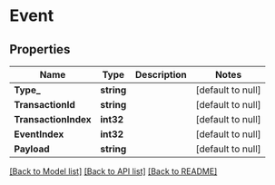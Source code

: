 # Event

## Properties
Name | Type | Description | Notes
------------ | ------------- | ------------- | -------------
**Type_** | **string** |  | [default to null]
**TransactionId** | **string** |  | [default to null]
**TransactionIndex** | **int32** |  | [default to null]
**EventIndex** | **int32** |  | [default to null]
**Payload** | **string** |  | [default to null]

[[Back to Model list]](../README.md#documentation-for-models) [[Back to API list]](../README.md#documentation-for-api-endpoints) [[Back to README]](../README.md)

